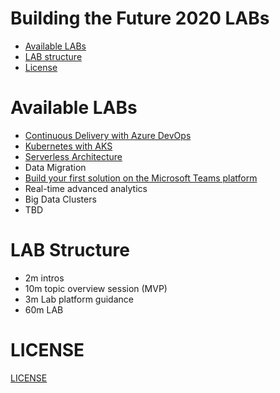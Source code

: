 # Building the Future 2020 LABs

* [Available LABs](#available-labs)
* [LAB structure](#lab-structure)
* [License](#license)

# Available LABs

* [Continuous Delivery with Azure DevOps](devops/README.md)
* [Kubernetes with AKS](kubernetes/README.md)
* [Serverless Architecture](serverless/README.md)
* Data Migration
* [Build your first solution on the Microsoft Teams platform](teams/README.md)
* Real-time advanced analytics
* Big Data Clusters
* TBD


# LAB Structure

* 2m intros
* 10m topic overview session (MVP)
* 3m Lab platform guidance
* 60m LAB

# LICENSE

[LICENSE](LICENSE)